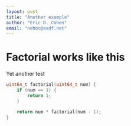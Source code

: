 ```yaml
---
layout: post
title: "Another example"
author: "Eric D. Cohen"
email: "nehoc@asdf.net"
---
```


# Factorial works like this

Yet another test

```c
uint64_t factorial(uint64_t num) {
    if (num == 1) {
        return 1;
    }

    return num * factorial(num - 1);
}
```
